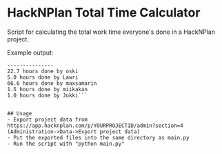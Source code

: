 # HackNPlan Total Time Calculator
Script for calculating the total work time everyone's done in a HackNPlan project.


Example output:
```HackNPlan hours calculator
---------------
22.7 hours done by oski
5.0 hours done by Lawri
66.6 hours done by maxsamarin
1.5 hours done by miikakan
1.0 hours done by Jukki```


## Usage
- Export project data from https://app.hacknplan.com/p/YOURPROJECTID/admin?section=4 (Administration->Data->Export project data)
- Put the exported files into the same directory as main.py
- Run the script with "python main.py"
